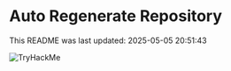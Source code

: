 # Auto Regenerate Repository

This README was last updated: 2025-05-05 20:51:43

 ![TryHackMe](https://tryhackme.com/badge/533634)